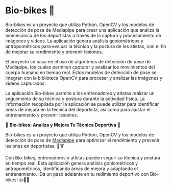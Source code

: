 # Bio-bikes 🚵

Bio-bikes es un proyecto que utiliza Python, OpenCV y los modelos de detección de pose de Mediapipe para crear una aplicación que analiza la biomecánica de los deportistas a través de la captura y procesamiento de imágenes y videos. La aplicación genera análisis goniométricos y antropométricos para evaluar la técnica y la postura de los atletas, con el fin de mejorar su rendimiento y prevenir lesiones.

El proyecto se basa en el uso de algoritmos de detección de pose de Mediapipe, los cuales permiten capturar y analizar los movimientos del cuerpo humano en tiempo real. Estos modelos de detección de pose se integran con la biblioteca OpenCV para procesar y analizar las imágenes y videos capturados.

La aplicación Bio-bikes permite a los entrenadores y atletas realizar un seguimiento de su técnica y postura durante la actividad física. La información recopilada por la aplicación se puede utilizar para identificar áreas de mejora en la técnica del deportista, así como para ajustar el entrenamiento y prevenir lesiones.

🚵 **Bio-bikes: Analiza y Mejora Tu Técnica Deportiva** 🌟

Bio-bikes es un proyecto que utiliza Python, OpenCV y los modelos de detección de pose de [Mediapipe](https://github.com/google/mediapipe) para optimizar el rendimiento y prevenir lesiones en deportistas. 📸🏋️

Con Bio-bikes, entrenadores y atletas pueden seguir su técnica y postura en tiempo real. Esta aplicación genera análisis goniométricos y antropométricos, identificando áreas de mejora y adaptando el entrenamiento. ¡Da un paso adelante en tu redimiento deportivo con Bio-bikes! 👍👟💪
